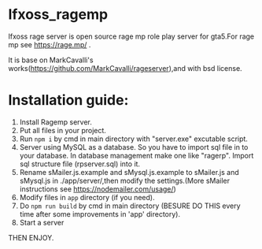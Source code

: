 # Ifxoss_ragemp
Ifxoss rage server is open source rage mp role play server for gta5.For rage mp see https://rage.mp/ .

It is base on MarkCavalli's works(https://github.com/MarkCavalli/rageserver),and with bsd license.

# Installation guide:
1. Install Ragemp server.
2. Put all files in your project.
3. Run `npm i` by cmd in main directory with "server.exe" excutable script.
4. Server using MySQL as a database. So you have to import sql file in to your database. In database management make one like "ragerp".
   Import sql structure file (rpserver.sql) into it.      
5. Rename  sMailer.js.example and sMysql.js.example to sMailer.js and sMysql.js in ./app/server/,then modify the settings.(More sMailer instructions 
   see https://nodemailer.com/usage/)   
6. Modify files in `app` directory (if you need).
7. Do `npm run build` by cmd in main directory (BESURE DO THIS every time after some improvements in 'app' directory).
8. Start a server

THEN ENJOY.

